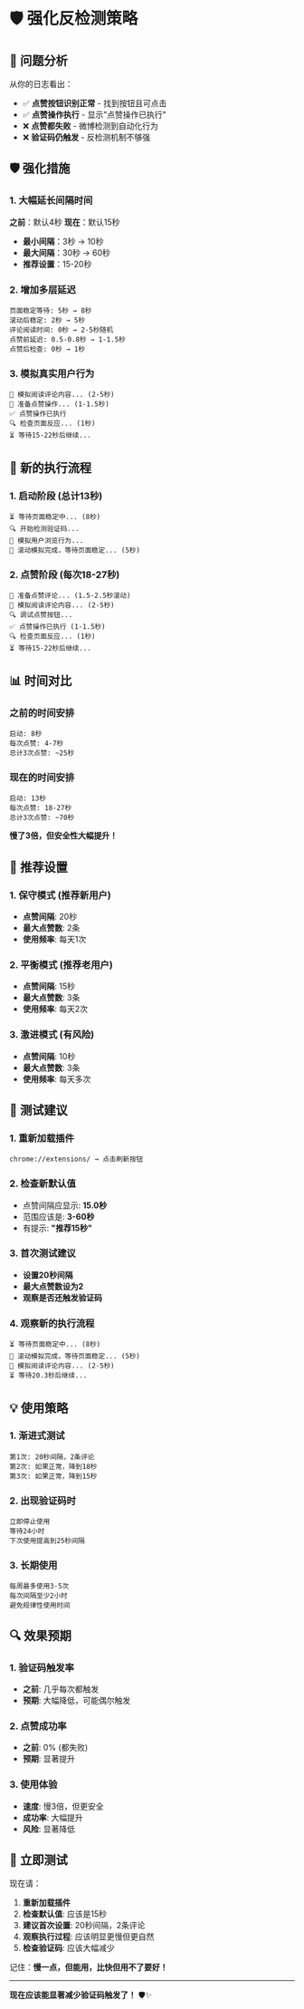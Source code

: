 # 🛡️ 强化反检测策略

## 🚨 问题分析

从你的日志看出：
- ✅ **点赞按钮识别正常** - 找到按钮且可点击
- ✅ **点赞操作执行** - 显示"点赞操作已执行"
- ❌ **点赞都失败** - 微博检测到自动化行为
- ❌ **验证码仍触发** - 反检测机制不够强

## 🛡️ 强化措施

### 1. 大幅延长间隔时间
**之前**：默认4秒
**现在**：默认15秒

- **最小间隔**：3秒 → 10秒
- **最大间隔**：30秒 → 60秒
- **推荐设置**：15-20秒

### 2. 增加多层延迟
```
页面稳定等待: 5秒 → 8秒
滚动后稳定: 2秒 → 5秒
评论阅读时间: 0秒 → 2-5秒随机
点赞前延迟: 0.5-0.8秒 → 1-1.5秒
点赞后检查: 0秒 → 1秒
```

### 3. 模拟真实用户行为
```
📖 模拟阅读评论内容... (2-5秒)
🎯 准备点赞操作... (1-1.5秒)
✅ 点赞操作已执行
🔍 检查页面反应... (1秒)
⏳ 等待15-22秒后继续...
```

## 🎯 新的执行流程

### 1. 启动阶段 (总计13秒)
```
⏳ 等待页面稳定中... (8秒)
🔍 开始检测验证码...
👀 模拟用户浏览行为...
📜 滚动模拟完成，等待页面稳定... (5秒)
```

### 2. 点赞阶段 (每次18-27秒)
```
🎯 准备点赞评论... (1.5-2.5秒滚动)
📖 模拟阅读评论内容... (2-5秒)
🔍 调试点赞按钮...
✅ 点赞操作已执行 (1-1.5秒)
🔍 检查页面反应... (1秒)
⏳ 等待15-22秒后继续...
```

## 📊 时间对比

### 之前的时间安排
```
启动: 8秒
每次点赞: 4-7秒
总计3次点赞: ~25秒
```

### 现在的时间安排
```
启动: 13秒
每次点赞: 18-27秒
总计3次点赞: ~70秒
```

**慢了3倍，但安全性大幅提升！**

## 🎯 推荐设置

### 1. 保守模式 (推荐新用户)
- **点赞间隔**: 20秒
- **最大点赞数**: 2条
- **使用频率**: 每天1次

### 2. 平衡模式 (推荐老用户)
- **点赞间隔**: 15秒
- **最大点赞数**: 3条
- **使用频率**: 每天2次

### 3. 激进模式 (有风险)
- **点赞间隔**: 10秒
- **最大点赞数**: 3条
- **使用频率**: 每天多次

## 🧪 测试建议

### 1. 重新加载插件
```
chrome://extensions/ → 点击刷新按钮
```

### 2. 检查新默认值
- 点赞间隔应显示: **15.0秒**
- 范围应该是: **3-60秒**
- 有提示: **"推荐15秒"**

### 3. 首次测试建议
- **设置20秒间隔**
- **最大点赞数设为2**
- **观察是否还触发验证码**

### 4. 观察新的执行流程
```
⏳ 等待页面稳定中... (8秒)
📜 滚动模拟完成，等待页面稳定... (5秒)
📖 模拟阅读评论内容... (2-5秒)
⏳ 等待20.3秒后继续...
```

## 💡 使用策略

### 1. 渐进式测试
```
第1次: 20秒间隔，2条评论
第2次: 如果正常，降到18秒
第3次: 如果正常，降到15秒
```

### 2. 出现验证码时
```
立即停止使用
等待24小时
下次使用提高到25秒间隔
```

### 3. 长期使用
```
每周最多使用3-5次
每次间隔至少2小时
避免规律性使用时间
```

## 🔍 效果预期

### 1. 验证码触发率
- **之前**: 几乎每次都触发
- **预期**: 大幅降低，可能偶尔触发

### 2. 点赞成功率
- **之前**: 0% (都失败)
- **预期**: 显著提升

### 3. 使用体验
- **速度**: 慢3倍，但更安全
- **成功率**: 大幅提升
- **风险**: 显著降低

## 🚀 立即测试

现在请：

1. **重新加载插件**
2. **检查默认值**: 应该是15秒
3. **建议首次设置**: 20秒间隔，2条评论
4. **观察执行过程**: 应该明显更慢但更自然
5. **检查验证码**: 应该大幅减少

记住：**慢一点，但能用，比快但用不了要好！**

---

**现在应该能显著减少验证码触发了！** 🛡️✨

